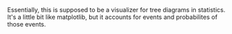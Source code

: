 Essentially, this is supposed to be a visualizer for tree diagrams in statistics.
It's a little bit like matplotlib, but it accounts for events and probabilites of those events.


